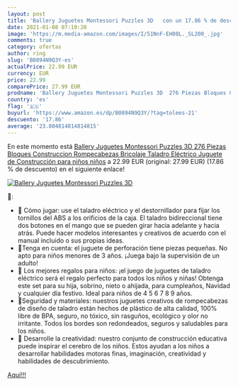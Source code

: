```yaml
---
layout: post
title: 'Ballery Juguetes Montessori Puzzles 3D   con un 17.86 % de descuento'
date: 2021-01-08 07:19:20
image: 'https://m.media-amazon.com/images/I/51NnF-EH08L._SL200_.jpg'
comments: true
category: ofertas
author: ring
slug: 'B0894N9Q3Y-es'
actualPrice: 22.99 EUR
currency: EUR
price: 22.99
comparePrice: 27.99 EUR
prodname: 'Ballery Juguetes Montessori Puzzles 3D  276 Piezas Bloques Construccion Rompecabezas  Bricolaje Taladro Eléctrico Juguete de Construcción para niños niños'
country: 'es'
flag: '🇪🇸'
buyurl: 'https://www.amazon.es/dp/B0894N9Q3Y/?tag=tolees-21'
descuento: '17.86'
average: '23.804814814814815'
---
```


En este momento está [Ballery Juguetes Montessori Puzzles 3D  276 Piezas Bloques Construccion Rompecabezas  Bricolaje Taladro Eléctrico Juguete de Construcción para niños niños](https://www.amazon.es/dp/B0894N9Q3Y/?tag=tolees-21) a 22.99 EUR (original: 27.99 EUR) (17.86 %  de descuento) en el siguiente enlace!

[![Ballery Juguetes Montessori Puzzles 3D  ](https://m.media-amazon.com/images/I/51NnF-EH08L._SL200_.jpg)](https://www.amazon.es/dp/B0894N9Q3Y/?tag=tolees-21)

🔎:

- 🍓 Cómo jugar: use el taladro eléctrico y el destornillador para fijar los tornillos del ABS a los orificios de la caja. El taladro bidireccional tiene dos botones en el mango que se pueden girar hacia adelante y hacia atrás. Puede hacer modelos interesantes y creativos de acuerdo con el manual incluido o sus propias ideas.
- 🍓Tenga en cuenta: el juguete de perforación tiene piezas pequeñas. No apto para niños menores de 3 años. ¡Juega bajo la supervisión de un adulto!
- 🍓 Los mejores regalos para niños: ¡el juego de juguetes de taladro eléctrico será el regalo perfecto para todos los niños y niñas! Obtenga este set para su hija, sobrino, nieto o ahijada, para cumpleaños, Navidad y cualquier día festivo. Ideal para niños de 4 5 6 7 8 9 años.
- 🍓Seguridad y materiales: nuestros juguetes creativos de rompecabezas de diseño de taladro están hechos de plástico de alta calidad, 100% libre de BPA, seguro, no tóxico, sin rasguños, ecológico y olor no irritante. Todos los bordes son redondeados, seguros y saludables para los niños.
- 🍓 Desarrolle la creatividad: nuestro conjunto de construcción educativa puede inspirar el cerebro de los niños. Estos ayudan a los niños a desarrollar habilidades motoras finas, imaginación, creatividad y habilidades de descubrimiento.

[Aquí!!!](https://www.amazon.es/dp/B0894N9Q3Y/?tag=tolees-21)

